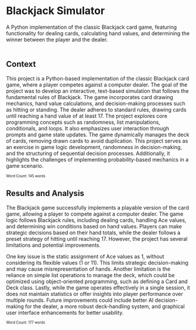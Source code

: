 # Blackjack Simulator
A Python implementation of the classic Blackjack card game, featuring functionality for dealing cards, calculating hand values, and determining the winner between the player and the dealer.
<br><br>

## Context
This project is a Python-based implementation of the classic Blackjack card game, where a player competes against a computer dealer. The goal of the project was to develop an interactive, text-based simulation that follows the fundamental rules of Blackjack. The game incorporates card drawing mechanics, hand value calculations, and decision-making processes such as hitting or standing. The dealer adheres to standard rules, drawing cards until reaching a hand value of at least 17. The project explores core programming concepts such as randomness, list manipulations, conditionals, and loops. It also emphasizes user interaction through prompts and game state updates. The game dynamically manages the deck of cards, removing drawn cards to avoid duplication. This project serves as an exercise in game logic development, randomness in decision-making, and the structuring of sequential decision processes. Additionally, it highlights the challenges of implementing probability-based mechanics in a game scenario.

<sub><sup>Word Count: 145 words</sub></sup>

## Results and Analysis
The Blackjack game successfully implements a playable version of the card game, allowing a player to compete against a computer dealer. The game logic follows Blackjack rules, including dealing cards, handling Ace values, and determining win conditions based on hand values. Players can make strategic decisions based on their hand totals, while the dealer follows a preset strategy of hitting until reaching 17. However, the project has several limitations and potential improvements.

One key issue is the static assignment of Ace values as 1, without considering its flexible values (1 or 11). This limits strategic decision-making and may cause misrepresentation of hands. Another limitation is the reliance on simple list operations to manage the deck, which could be optimized using object-oriented programming, such as defining a Card and Deck class. Lastly, while the game operates effectively in a single session, it does not maintain statistics or offer insights into player performance over multiple rounds. Future improvements could include better AI decision-making for the dealer, a more robust deck-handling system, and graphical user interface enhancements for better usability.

<sub><sup>Word Count: 177 words</sub></sup>
